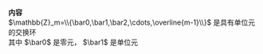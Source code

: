**内容**  
 $\mathbb{Z}_m=\\{\bar0,\bar1,\bar2,\cdots,\overline{m-1}\\}$ 是具有单位元的交换环  
其中 $\bar0$ 是零元， $\bar1$ 是单位元  
